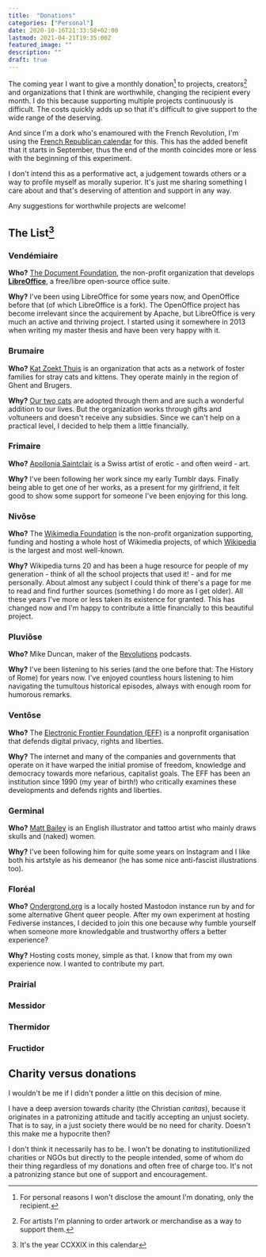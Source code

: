 ```yaml
---
title:  "Donations"
categories: ["Personal"]
date: 2020-10-16T21:33:58+02:00
lastmod: 2021-04-21T19:35:00Z
featured_image: ""
description: ""
draft: true
---
```

The coming year I want to give a monthly donation[^1] to projects, creators[^2] and organizations that I think are worthwhile, changing the recipient every month. I do this because supporting multiple projects continuously is difficult. The costs quickly adds up so that it's difficult to give support to the wide range of the deserving.

And since I'm a dork who's enamoured with the French Revolution, I'm using the [French Republican calendar](https://en.wikipedia.org/wiki/French_Republican_calendar) for this. This has the added benefit that it starts in September, thus the end of the month coincides more or less with the beginning of this experiment.
<!--more-->

I don't intend this as a performative act, a judgement towards others or a way to profile myself as morally superior. It's just me sharing something I care about and that's deserving of attention and support in any way.

Any suggestions for worthwhile projects are welcome!

## The List[^3]
### Vendémiaire
**Who?** [The Document Foundation](https://www.documentfoundation.org/), the non-profit organization that develops **[LibreOffice](https://www.libreoffice.org/)**, a free/libre open-source office suite.

**Why?** I've been using LibreOffice for some years now, and OpenOffice before that (of which LibreOffice is a fork). The OpenOffice project has become irrelevant since the acquirement by Apache, but LibreOffice is very much an active and thriving project. I started using it somewhere in 2013 when writing my master thesis and have been very happy with it.

### Brumaire
**Who?** [Kat Zoekt Thuis](https://www.katzoektthuis.be/) is an organization that acts as a network of foster families for stray cats and kittens. They operate mainly in the region of Ghent and Brugers.

**Why?** [Our two cats](/img/rops_alma.jpg) are adopted through them and are such a wonderful addition to our lives. But the organization works through gifts and voltuneers and doesn't receive any subsidies. Since we can't help on a practical level, I decided to help them a little financially. 

### Frimaire
**Who?** [Apollonia Saintclair](https://apolloniasaintclair.com/) is a Swiss artist of erotic - and often weird - art. 

**Why?** I've been following her work since my early Tumblr days. Finally being able to get one of her works, as a present for my girlfriend, it felt good to show some support for someone I've been enjoying for this long.

### Nivôse
**Who?** The [Wikimedia Foundation](https://wikimediafoundation.org/) is the non-profit organization supporting, funding and hosting a whole host of Wikimedia projects, of which [Wikipedia](https://www.wikipedia.org/) is the largest and most well-known.

**Why?** Wikipedia turns 20 and has been a huge resource for people of my generation - think of all the school projects that used it! - and for me personally. About almost any subject I could think of there's a page for me to read and find further sources (something I do more as I get older). All these years I've more or less taken its existence for granted. This has changed now and I'm happy to contribute a little financially to this beautiful project.

### Pluviôse
**Who?** Mike Duncan, maker of the [Revolutions](https://thehistoryofrome.typepad.com/revolutions_podcast/) podcasts.

**Why?** I've been listening to his series (and the one before that: The History of Rome) for years now. I've enjoyed countless hours listening to him navigating the tumultous historical episodes, always with enough room for humorous remarks.

### Ventôse
**Who?** The [Electronic Frontier Foundation (EFF)](https://www.eff.org/) is a nonprofit organisation that defends digital privacy, rights and liberties.

**Why?** The internet and many of the companies and governments that operate on it have warped the initial promise of freedom, knowledge and democracy towards more nefarious, capitalist goals. The EFF has been an institution since 1990 (my year of birth!) who critically examines these developments and defends rights and liberties.

### Germinal
**Who?** [Matt Bailey](https://www.baileyillustration.com/) is an English illustrator and tattoo artist who mainly draws skulls and (naked) women.

**Why?** I've been following him for quite some years on Instagram and I like both his artstyle as his demeanor (he has some nice anti-fascist illustrations too).

### Floréal
**Who?** [Ondergrond.org](https://ondergrond.org/about/more) is a locally hosted Mastodon instance run by and for some alternative Ghent queer people. After my own experiment at hosting Fediverse instances, I decided to join this one because why fumble yourself when someone more knowledgable and trustworthy offers a better experience?

**Why?** Hosting costs money, simple as that. I know that from my own experience now. I wanted to contribute my part.

### Prairial

### Messidor

### Thermidor

### Fructidor

## Charity versus donations
I wouldn't be me if I didn't ponder a little on this decision of mine.

I have a deep aversion towards charity (the Christian *caritas*), because it originates in a patronizing attitude and tacitly accepting an unjust society. That is to say, in a just society there would be no need for charity. Doesn't this make me a hypocrite then?

I don't think it necessarily has to be. I won't be donating to institutionilized charities or NGOs but directly to the people intended, some of whom do their thing regardless of my donations and often free of charge too. It's not a patronizing stance but one of support and encouragement.

[^1]: For personal reasons I won't disclose the amount I'm donating, only the recipient.
[^2]: For artists I'm planning to order artwork or merchandise as a way to support them.
[^3]: It's the year CCXXIX in this calendar
